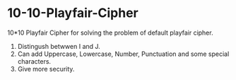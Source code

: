 # 10-10-Playfair-Cipher

10*10 Playfair Cipher for solving the problem of default playfair cipher.

1. Distingush betwwen I and J.
2. Can add Uppercase, Lowercase, Number, Punctuation and some special characters.
3. Give more security.
